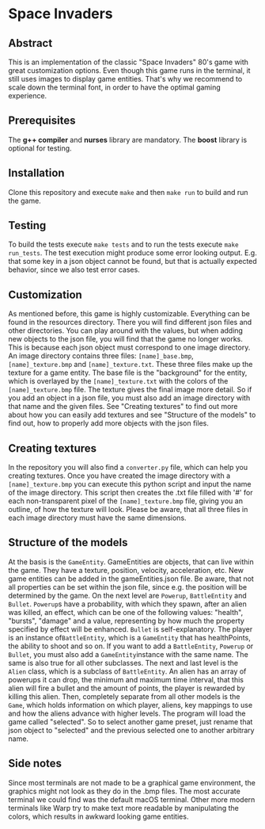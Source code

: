 # Space Invaders

## Abstract
This is an implementation of the classic "Space Invaders" 80's game with great customization options. Even though this game runs in the terminal, it still uses images to display game entities. That's why we recommend to scale down the terminal font, in order to have the optimal gaming experience.

## Prerequisites
The **g++ compiler** and **nurses** library are mandatory. The **boost** library is optional for testing.

## Installation
Clone this repository and execute `make` and then `make run` to build and run the game.

## Testing
To build the tests execute `make tests` and to run the tests execute `make run_tests`. The test execution might produce some error looking output. E.g. that some key in a json object cannot be found, but that is actually expected behavior, since we also test error cases.

## Customization
As mentioned before, this game is highly customizable. Everything can be found in the resources directory. There you will find different json files and other directories. You can play around with the values, but when adding new objects to the json file, you will find that the game no longer works. This is because each json object must correspond to one image directory. An image directory contains three files: `[name]_base.bmp`, `[name]_texture.bmp` and `[name]_texture.txt`. These three files make up the texture for a game entity. The base file is the "background" for the entity, which is overlayed by the `[name]_texture.txt` with the colors of the `[name]_texture.bmp` file. The texture gives the final image more detail. So if you add an object in a json file, you must also add an image directory with that name and the given files. See "Creating textures" to find out more about how you can easily add textures and see "Structure of the models" to find out, how to properly add more objects with the json files.

## Creating textures
In the repository you will also find a `converter.py` file, which can help you creating textures. Once you have created the image directory with a `[name]_texture.bmp` you can execute this python script and input the name of the image directory. This script then creates the .txt file filled with '#' for each non-transparent pixel of the `[name]_texture.bmp` file, giving you an outline, of how the texture will look. Please be aware, that all three files in each image directory must have the same dimensions.

## Structure of the models
At the basis is the `GameEntity`. GameEntities are objects, that can live within the game. They have a texture, position, velocity, acceleration, etc. New game entities can be added in the gameEntities.json file. Be aware, that not all properties can be set within the json file, since e.g. the position will be determined by the game.
On the next level are `Powerup`, `BattleEntity` and `Bullet`. `Powerup`s have a probability, with which they spawn, after an alien was killed, an effect, which can be one of the following values: "health", "bursts", "damage" and a value, representing by how much the property specified by effect will be enhanced. `Bullet` is self-explanatory. The player is an instance of`BattleEntity`, which is a `GameEntity` that has healthPoints, the ability to shoot and so on. If you want to add a `BattleEntity`, `Powerup` or `Bullet`, you must also add a `GameEntity`instance with the same name. The same is also true for all other subclasses. The next and last level is the `Alien` class, which is a subclass of `BattleEntity`. An alien has an array of powerups it can drop, the minimum and maximum time interval, that this alien will fire a bullet and the amount of points, the player is rewarded by killing this alien.
Then, completely separate from all other models is the `Game`, which holds information on which player, aliens, key mappings to use and how the aliens advance with higher levels. The program will load the game called "selected". So to select another game preset, just rename that json object to "selected" and the previous selected one to another arbitrary name.

## Side notes
Since most terminals are not made to be a graphical game environment, the graphics might not look as they do in the .bmp files. The most accurate terminal we could find was the default macOS terminal. Other more modern terminals like Warp try to make text more readable by manipulating the colors, which results in awkward looking game entities.